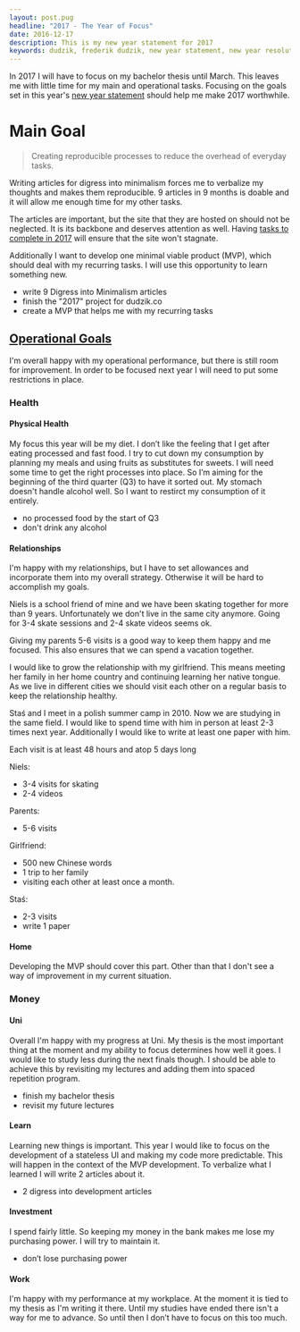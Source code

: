 ```yaml
---
layout: post.pug
headline: "2017 - The Year of Focus"
date: 2016-12-17
description: This is my new year statement for 2017
keywords: dudzik, frederik dudzik, new year statement, new year resolution
---
```


In 2017 I will have to focus on my bachelor thesis until March. This leaves me with little time for my main and operational tasks. Focusing on the goals set in this year's [new year statement](/digress-into-minimalism/new-year-statement) should help me make 2017 worthwhile.

# Main Goal

> Creating reproducible processes to reduce the overhead of everyday tasks.

Writing articles for digress into minimalism forces me to verbalize my thoughts and makes them reproducible. 9 articles in 9 months is doable and it will allow me enough time for my other tasks.

The articles are important, but the site that they are hosted on should not be neglected. It is its backbone and deserves attention as well. Having [tasks to complete in 2017]() will ensure that the site won't stagnate.


Additionally I want to develop one minimal viable product (MVP), which should deal with my recurring tasks. I will use this opportunity to learn something new.


* write 9 Digress into Minimalism articles
* finish the "2017" project for dudzik.co
* create a MVP that helps me with my recurring tasks


## [Operational Goals](/digress-into-minimalism/operational-goals)


I'm overall happy with my operational performance, but there is still room for improvement. In order to be focused next year I will need to put some restrictions in place.


### Health
#### Physical Health


My focus this year will be my diet. I don’t like the feeling that I get after eating processed and fast food. I try to cut down my consumption by planning my meals and using fruits as substitutes for sweets. I will need some time to get the right processes into place. So I’m aiming for the beginning of the third quarter (Q3) to have it sorted out.
My stomach doesn't handle alcohol well. So I want to restirct my consumption of it entirely. 


* no processed food by the start of Q3
* don't drink any alcohol


#### Relationships


I'm happy with my relationships, but I have to set allowances and incorporate them into my overall strategy. Otherwise it will be hard to accomplish my goals. 


Niels is a school friend of mine and we have been skating together for more than 9 years. Unfortunately we don't live in the same city anymore. Going for 3-4 skate sessions and 2-4 skate videos seems ok.


Giving my parents 5-6 visits is a good way to keep them happy and me focused. This also ensures that we can spend a vacation together.


I would like to grow the relationship with my girlfriend. This means meeting her family in her home country and continuing learning her native tongue. As we live in different cities we should visit each other on a regular basis to keep the relationship healthy.


Staś and I meet in a polish summer camp in 2010. Now we are studying in the same field. I would like to spend time with him in person at least 2-3 times next year. Additionally I would like to write at least one paper with him.

Each visit is at least 48 hours and atop 5 days long

Niels: 

* 3-4 visits for skating 
* 2-4 videos

Parents: 
* 5-6 visits

Girlfriend:

* 500 new Chinese words
* 1 trip to her family
* visiting each other at least once a month.

Staś: 
* 2-3 visits
* write 1 paper


#### Home


Developing the MVP should cover this part. Other than that I don't see a way of improvement in my current situation.


### Money
#### Uni


Overall I'm happy with my progress at Uni. My thesis is the most important thing at the moment and my ability to focus determines how well it goes. I would like to study less during the next finals though. I should be able to achieve this by revisiting my lectures and adding them into spaced repetition program.


* finish my bachelor thesis
* revisit my future lectures


#### Learn


Learning new things is important. This year I would like to focus on the development of a stateless UI and making my code more predictable. This will happen in the context of the MVP development. To verbalize what I learned I will write 2 articles about it.


* 2 digress into development articles


#### Investment


I spend fairly little. So keeping my money in the bank makes me lose my purchasing power. I will try to maintain it. 


* don’t lose purchasing power


#### Work


I'm happy with my performance at my workplace. At the moment it is tied to my thesis as I'm writing it there. Until my studies have ended there isn't a way for me to advance. So until then I don’t have to focus on this too much.

